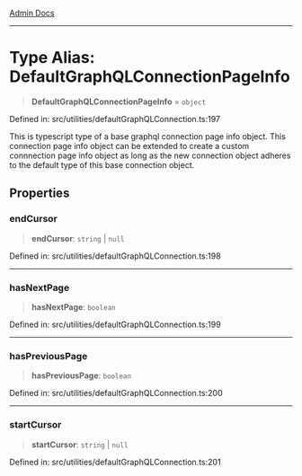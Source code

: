 [Admin Docs](/)

***

# Type Alias: DefaultGraphQLConnectionPageInfo

> **DefaultGraphQLConnectionPageInfo** = `object`

Defined in: src/utilities/defaultGraphQLConnection.ts:197

This is typescript type of a base graphql connection page info object. This connection page info object can be extended to create a custom connnection page info object as long as the new connection object adheres to the default type of this base connection object.

## Properties

### endCursor

> **endCursor**: `string` \| `null`

Defined in: src/utilities/defaultGraphQLConnection.ts:198

***

### hasNextPage

> **hasNextPage**: `boolean`

Defined in: src/utilities/defaultGraphQLConnection.ts:199

***

### hasPreviousPage

> **hasPreviousPage**: `boolean`

Defined in: src/utilities/defaultGraphQLConnection.ts:200

***

### startCursor

> **startCursor**: `string` \| `null`

Defined in: src/utilities/defaultGraphQLConnection.ts:201
